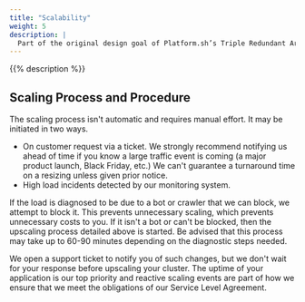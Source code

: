 ```yaml
---
title: "Scalability"
weight: 5
description: |
  Part of the original design goal of Platform.sh’s Triple Redundant Architecture was to ensure scalability in times of load spikes outside of the bounds of the original traffic specs. Because the cluster is configured as an N+1 architecture, we can respond to legitimate traffic events by removing a node from the cluster, upsizing it, returning it into rotation, and then repeating the process on the next node in turn.
---
```


{{% description %}}

## Scaling Process and Procedure

The scaling process isn't automatic and requires manual effort.
It may be initiated in two ways.

* On customer request via a ticket.
We strongly recommend notifying us ahead of time if you know a large traffic event is coming (a major product launch, Black Friday, etc.)  We can't guarantee a turnaround time on a resizing unless given prior notice.
* High load incidents detected by our monitoring system.

If the load is diagnosed to be due to a bot or crawler that we can block, we attempt to block it.
This prevents unnecessary scaling, which prevents unnecessary costs to you.
If it isn't a bot or can't be blocked, then the upscaling process detailed above is started.
Be advised that this process may take up to 60-90 minutes depending on the diagnostic steps needed.

We open a support ticket to notify you of such changes, but we don't wait for your response before upscaling your cluster.
The uptime of your application is our top priority and reactive scaling events are part of how we ensure that we meet the obligations of our Service Level Agreement.

